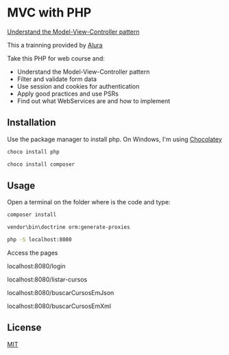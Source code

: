 # MVC with PHP
[Understand the Model-View-Controller pattern](https://cursos.alura.com.br/course/php-model-view-controller)

This a trainning provided by [Alura](https://cursos.alura.com.br)

Take this PHP for web course and:
- Understand the Model-View-Controller pattern
- Filter and validate form data
- Use session and cookies for authentication
- Apply good practices and use PSRs
- Find out what WebServices are and how to implement

## Installation

Use the package manager to install php.
On Windows, I'm using [Chocolatey](https://chocolatey.org/)
```bash
choco install php
```
```bash
choco install composer
```

## Usage
Open a terminal on the folder where is the code and type:
```bash
composer install
```
```bash
vendor\bin\doctrine orm:generate-proxies
```
```bash
php -S localhost:8080
```

Access the pages

localhost:8080/login

localhost:8080/listar-cursos

localhost:8080/buscarCursosEmJson

localhost:8080/buscarCursosEmXml


## License
[MIT](https://github.com/GabrielDSousa/MVC_with_PHP/blob/master/LICENSE.md)

